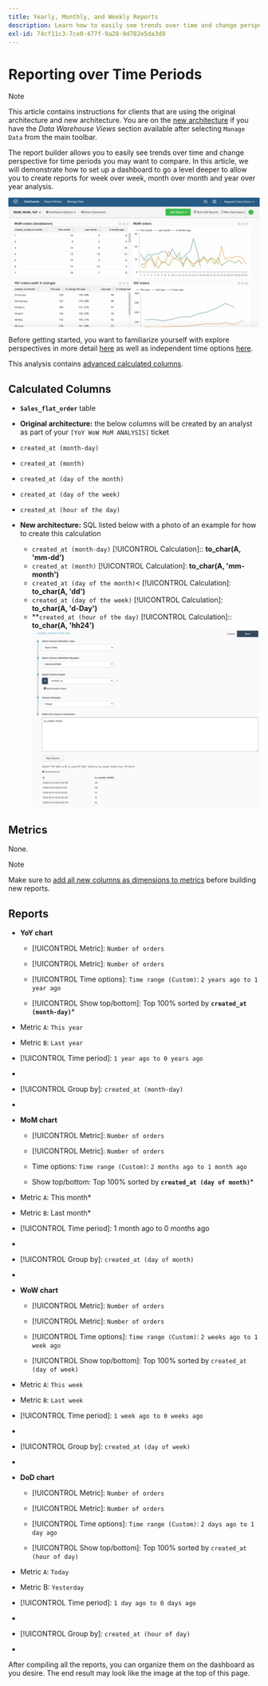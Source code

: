 ```yaml
---
title: Yearly, Monthly, and Weekly Reports
description: Learn how to easily see trends over time and change perspective for time periods you may want to compare.
exl-id: 74cf11c3-7ce0-477f-9a28-9d782e5da3d9
---
```

# Reporting over Time Periods

>[!NOTE]
>
>This article contains instructions for clients that are using the original architecture and new architecture. You are on the [new architecture](../../administrator/account-management/new-architecture.md) if you have the _Data Warehouse Views_ section available after selecting `Manage Data` from the main toolbar.

The report builder allows you to easily see trends over time and change perspective for time periods you may want to compare. In this article, we will demonstrate how to set up a dashboard to go a level deeper to allow you to create reports for week over week, month over month and year over year analysis.

![](../../assets/Wow__mom__yoy.png)

Before getting started, you want to familiarize yourself with explore perspectives in more detail [here](../../tutorials/using-visual-report-builder.md) as well as independent time options [here](../../tutorials/time-options-visual-rpt-bldr.md).

This analysis contains [advanced calculated columns](../data-warehouse-mgr/adv-calc-columns.md).

## Calculated Columns

* **`Sales_flat_order`** table
* **Original architecture:** the below columns will be created by an analyst as part of your `[YoY WoW MoM ANALYSIS]` ticket
* `created_at (month-day)`
* `created_at (month)`
* `created_at (day of the month)`
* `created_at (day of the week)`
* `created_at (hour of the day)`

* **New architecture:** SQL listed below with a photo of an example for how to create this calculation
  * `created_at (month-day)` [!UICONTROL Calculation]:: **to_char(A, 'mm-dd')**
  * `created_at (month)` [!UICONTROL Calculation]: **to_char(A, 'mm-month')**
  * `created_at (day of the month)`< [!UICONTROL Calculation]: **to_char(A, 'dd')**
  * `created_at (day of the week)` [!UICONTROL Calculation]: **to_char(A, 'd-Day')**
  * **`created_at (hour of the day)` [!UICONTROL Calculation]:: **to_char(A, 'hh24')**
    ![](../../assets/new-arch-create-calc.png)

## Metrics

None.

>[!NOTE]
>
>Make sure to [add all new columns as dimensions to metrics](../data-warehouse-mgr/manage-data-dimensions-metrics.md) before building new reports.

## Reports

* **YoY chart**
  * [!UICONTROL Metric]: `Number of orders`

  * [!UICONTROL Metric]: `Number of orders`
  * [!UICONTROL Time options]: `Time range (Custom)`: `2 years ago to 1 year ago`

  * [!UICONTROL Show top/bottom]: Top 100% sorted by **`created_at (month-day)`***

* Metric `A`: `This year`
* Metric `B`: `Last year`
* [!UICONTROL Time period]: `1 year ago to 0 years ago`
* [!UICONTROL Interval]: `None`
* [!UICONTROL Group by]: `created_at (month-day)`
* [!UICONTROL Chart Type]: `Line`

* **MoM chart**
  * [!UICONTROL Metric]: `Number of orders`

  * [!UICONTROL Metric]: `Number of orders`
  * Time options: `Time range (Custom)`: `2 months ago to 1 month ago`

  * Show top/bottom: Top 100% sorted by **`created_at (day of month)`***

* Metric `A`: This month*
* Metric `B`: Last month*
* [!UICONTROL Time period]: 1 month ago to 0 months ago
* [!UICONTROL Interval]: None
* [!UICONTROL Group by]: `created_at (day of month)`
* [!UICONTROL Chart Type]: Line

* **WoW chart**
  * [!UICONTROL Metric]: `Number of orders`

  * [!UICONTROL Metric]: `Number of orders`
  * [!UICONTROL Time options]: `Time range (Custom)`: `2 weeks ago to 1 week ago`

  * [!UICONTROL Show top/bottom]: Top 100% sorted by `created_at (day of week)`

* Metric `A`: `This week`
* Metric `B`: `Last week`
* [!UICONTROL Time period]: `1 week ago to 0 weeks ago`
* [!UICONTROL Interval]: `None`
* [!UICONTROL Group by]: `created_at (day of week)`
* [!UICONTROL Chart Type]: `Line`

* **DoD chart**
  * [!UICONTROL Metric]: `Number of orders`

  * [!UICONTROL Metric]: `Number of orders`
  * [!UICONTROL Time options]: `Time range (Custom)`: `2 days ago to 1 day ago`

  * [!UICONTROL Show top/bottom]: Top 100% sorted by `created_at (hour of day)`

* Metric `A`: `Today`
* Metric B: `Yesterday`
* [!UICONTROL Time period]: `1 day ago to 0 days ago`
* [!UICONTROL Interval]: `None`
* [!UICONTROL Group by]: `created_at (hour of day)`
* [!UICONTROL Chart Type]: `Line`

After compiling all the reports, you can organize them on the dashboard as you desire. The end result may look like the image at the top of this page.
